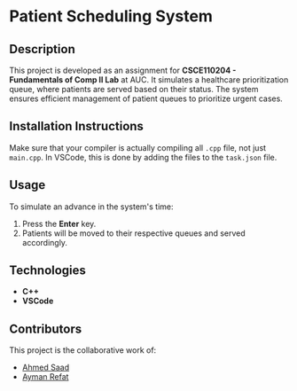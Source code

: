 # Patient Scheduling System

## Description
This project is developed as an assignment for **CSCE110204 - Fundamentals of Comp II Lab** at AUC. It simulates a healthcare prioritization queue, where patients are served based on their status. The system ensures efficient management of patient queues to prioritize urgent cases.

## Installation Instructions
Make sure that your compiler is actually compiling all `.cpp` file, not just `main.cpp`. In VSCode, this is done by adding the files to the `task.json` file.

## Usage
To simulate an advance in the system's time:
1. Press the **Enter** key.
2. Patients will be moved to their respective queues and served accordingly.

## Technologies
- **C++**
- **VSCode**

## Contributors
This project is the collaborative work of:
- [Ahmed Saad](https://github.com/Ahmed-Elbald)
- [Ayman Refat](https://github.com/AymanRefat)  